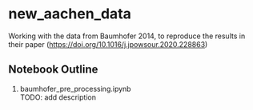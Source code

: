 # new_aachen_data
Working with the data from Baumhofer 2014, to reproduce the results in their paper
(https://doi.org/10.1016/j.jpowsour.2020.228863)<br>

## Notebook Outline
1. baumhofer_pre_processing.ipynb<br>
TODO: add description



